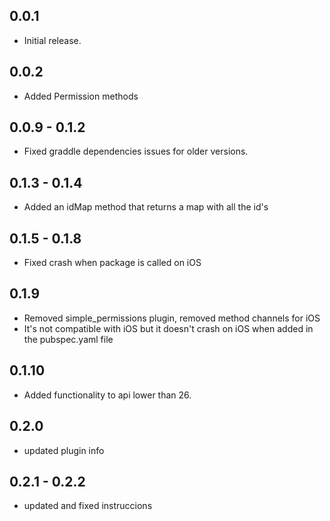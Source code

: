 ## 0.0.1

* Initial release.

## 0.0.2 

* Added Permission methods

## 0.0.9 - 0.1.2

* Fixed graddle dependencies issues for older versions.

## 0.1.3 - 0.1.4

* Added an idMap method that returns a map with all the id's

## 0.1.5 - 0.1.8

* Fixed crash when package is called on iOS

## 0.1.9

* Removed simple_permissions plugin, removed method channels for iOS 
* It's not compatible with iOS but it doesn't crash on iOS when added in the pubspec.yaml file

## 0.1.10

* Added functionality to api lower than 26.

## 0.2.0

* updated plugin info

## 0.2.1 - 0.2.2

* updated and fixed instruccions